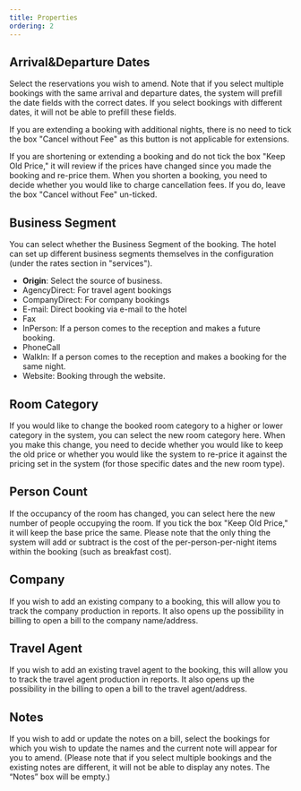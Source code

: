 ```yaml
---
title: Properties
ordering: 2
---
```


## Arrival&Departure Dates

Select the reservations you wish to amend. Note that if you select multiple bookings with the same arrival and departure dates, the system will prefill the date fields with the correct dates. If you select bookings with different dates, it will not be able to prefill these fields.

If you are extending a booking with additional nights, there is no need to tick the box "Cancel without Fee" as this button is not applicable for extensions.

If you are shortening or extending a booking and do not tick the box "Keep Old Price," it will review if the prices have changed since you made the booking and re-price them.
When you shorten a booking, you need to decide whether you would like to charge cancellation fees. If you do, leave the box "Cancel without Fee" un-ticked.

## Business Segment

You can select whether the Business Segment of the booking. The hotel can set up different business segments themselves in the configuration (under the rates section in "services").
- **Origin**: Select the source of business.
 - AgencyDirect: For travel agent bookings
 - CompanyDirect: For company bookings
 - E-mail: Direct booking via e-mail to the hotel
 - Fax
 - InPerson: If a person comes to the reception and makes a future booking.
 - PhoneCall
 - WalkIn: If a person comes to the reception and makes a booking for the same night.
 - Website: Booking through the website.

## Room Category

If you would like to change the booked room category to a higher or lower category in the system, you can select the new room category here. When you make this change, you need to decide whether you would like to keep the old price or whether you would like the system to re-price it against the pricing set in the system (for those specific dates and the new room type).

## Person Count

If the occupancy of the room has changed, you can select here the new number of people occupying the room. If you tick the box "Keep Old Price," it will keep the base price the same. Please note that the only thing the system will add or subtract is the cost of the per-person-per-night items within the booking (such as breakfast cost).

## Company

If you wish to add an existing company to a booking, this will allow you to track the company production in reports. It also opens up the possibility in billing to open a bill to the company name/address.

## Travel Agent

If you wish to add an existing travel agent to the booking, this will allow you to track the travel agent production in reports. It also opens up the possibility in the billing to open a bill to the travel agent/address.

## Notes

If you wish to add or update the notes on a bill, select the bookings for which you wish to update the names and the current note will appear for you to amend. (Please note that if you select multiple bookings and the existing notes are different, it will not be able to display any notes. The “Notes” box will be empty.)
